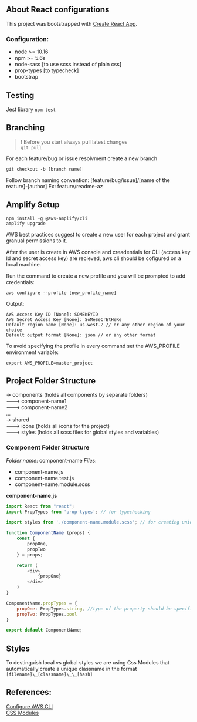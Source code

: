 ## About React configurations

This project was bootstrapped with [Create React App](https://github.com/facebook/create-react-app).

### Configuration: 
- node >= 10.16
- npm >= 5.6s
- node-sass [to use scss instead of plain css]
- prop-types [to typecheck]
- bootstrap

## Testing

Jest library
`npm test`

## Branching


 > ! Before you start always pull latest changes \
 > `git pull`

For each feature/bug or issue resolvment create a new branch 

`git checkout -b [branch name]`

Follow branch naming convention:
[feature/bug/issue]/[name of the reature]-[author]
Ex: feature/readme-az


## Amplify Setup

```
npm install -g @aws-amplify/cli
amplify upgrade
```

AWS best practices suggest to create a new user for each project and grant granual permissions to it. 

After the user is create in AWS console and creadentials for CLI (access key Id and secret access key) are recieved, aws cli should be cofigured on a local machine. 

Run the command to create a new profile and you will be prompted to add credentials: 
```
aws configure --profile [new_profile_name]
```

Output: 
```
AWS Access Key ID [None]: SOMEKEYID
AWS Secret Access Key [None]: SoMeSeCrEtHeRe
Default region name [None]: us-west-2 // or any other region of your choice 
Default output format [None]: json // or any other format
```

To avoid specifying the profile in every command set the AWS_PROFILE environment variable: 
```
export AWS_PROFILE=master_project
```
##  Project Folder Structure
-> components (holds all components by separate folders) \
---> component-name1 \
---> component-name2 \
... \
-> shared \
---> icons (holds all icons for the project) \
---> styles (holds all scss files for global styles and variables) 

### Component Folder Structure

*Folder name*: component-name
*Files*:
- component-name.js
- component-name.test.js
- component-name.module.scss  

**component-name.js**
```javascript
import React from "react";
import PropTypes from 'prop-types'; // for typechecking

import styles from './component-name.module.scss'; // for creating unique local class names

function ComponentName (props) {
    const {
        propOne,
        propTwo
    } = props;

    return (
        <div>
            {propOne}
        </div>
    )
}

ComponentName.propTypes = {
    propOne: PropTypes.string, //type of the property should be specified
    propTwo: PropTypes.bool
}

export default ComponentName;

```


## Styles

To destinguish local vs global styles we are using Css Modules that automatically create a unique classname in the format `[filename]\_[classname]\_\_[hash]`

## References:

[Configure AWS CLI](https://docs.aws.amazon.com/cli/latest/userguide/cli-chap-configure.html) \
[CSS Modules](https://create-react-app.dev/docs/adding-a-css-modules-stylesheet)
